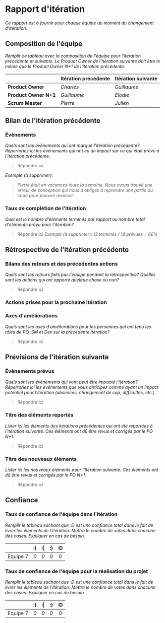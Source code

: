 # Rapport d'itération  
*Ce rapport est à fournir pour chaque équipe au moment du changement d'itération.*

## Composition de l'équipe 
*Remplir ce tableau avec la composition de l'équipe pour l'itération précédente et suivante. Le Product Owner de l'itération suivante doit être le même que le Product Owner N+1 de l'itération précédente.*

|  &nbsp;                 | Itération précédente     | Itération suivante    |
| -------------           |-------------             |---------              |
| **Product Owner**       | *Charles*                | *Guillaume*           |
| **Product Owner N+1**   | *Guillaume*              | *Elodie*              |
| **Scrum Master**        | *Pierre*                 | *Julien*              |

## Bilan de l'itération précédente  
### Évènements 
*Quels sont les évènements qui ont marqué l'itération précédente? Répertoriez ici les évènements qui ont eu un impact sur ce qui était prévu à l'itération précédente.*
> Répondre ici

*Exemple (à supprimer):*
> *Pierre était en vacances toute la semaine.*
> *Nous avons trouvé une erreur de conception qui nous a obligés à reprendre une partie du code pour pouvoir avancer.*

### Taux de complétion de l'itération  
*Quel est le nombre d'éléments terminés par rapport au nombre total d'éléments prévu pour l'itération?*
> Répondre ici
*Exemple (à supprimer):*
> *12 terminés / 18 prévues = 66%*

## Rétrospective de l'itération précédente
  
### Bilans des retours et des précédentes actions 
*Quels sont les retours faits par l'équipe pendant la rétrospective? Quelles sont les actions qui ont apporté quelque chose ou non?*
> Répondre ici

### Actions prises pour la prochaine itération
 
### Axes d'améliorations 
*Quels sont les axes d'améliorations pour les personnes qui ont tenu les rôles de PO, SM et Dev sur la précédente itération?*
> Répondre ici

## Prévisions de l'itération suivante  
### Évènements prévus  
*Quels sont les évènements qui vont peut être impacté l'itération? Répertoriez ici les évènements que vous anticipez comme ayant un impact potentiel pour l'itération (absences, changement de cap, difficultés, etc.).*
> Répondre ici

### Titre des éléments reportés  
*Lister ici les éléments des itérations précédentes qui ont été reportées à l'itération suivante. Ces éléments ont dû être revus et corrigés par le PO N+1.*
> Répondre ici

### Titre des nouveaux éléments  
*Lister ici les nouveaux éléments pour l'itération suivante. Ces éléments ont dû être revus et corrigés par le PO N+1.*
> Répondre ici

## Confiance 
### Taux de confiance de l'équipe dans l'itération  
*Remplir le tableau sachant que :D est une confiance total dans le fait de livrer les éléments de l'itération. Mettre le nombre de votes dans chacune des cases. Expliquer en cas de besoin.*

|          	| :( 	| :&#124; 	| :) 	| :D 	|
|:--------:	|:----:	|:----:	    |:----:	|:----:	|
| Equipe 7 	|  *0* 	|  *0* 	    |  *0* 	|  *0* 	|

### Taux de confiance de l'équipe pour la réalisation du projet 
*Remplir le tableau sachant que :D est une confiance total dans le fait de livrer les éléments de l'itération. Mettre le nombre de votes dans chacune des cases. Expliquer en cas de besoin.*

|          	| :( 	| :&#124; 	| :) 	| :D 	|
|:--------:	|:----:	|:----:	    |:----:	|:----:	|
| Equipe 7 	|  *0* 	|  *0* 	    |  *0* 	|  *0* 	|

 
 